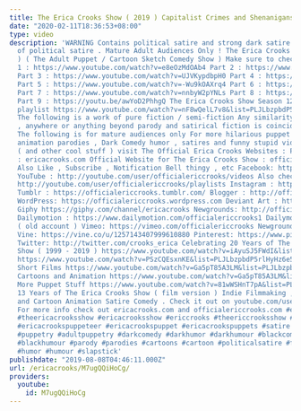 ```yaml
---
title: The Erica Crooks Show ( 2019 ) Capitalist Crimes and Shenanigans
date: "2020-02-11T18:36:53+08:00"
type: video
description: 'WARNING Contains political satire and strong dark satire for the sake
  of political satire . Mature Adult Audiences Only ! The Erica Crooks Show ( 2019
  ) ( The Adult Puppet / Cartoon Sketch Comedy Show ) Make sure to check out Part
  1 : https://www.youtube.com/watch?v=e8eOzMdOAb4 Part 2 : https://www.youtube.com/watch?v=DTav8GGnjlY
  Part 3 : https://www.youtube.com/watch?v=UJVKypdbpH0 Part 4 : https://www.youtube.com/watch?v=_CiSlj_EU8U
  Part 5 : https://www.youtube.com/watch?v=-Wu9kOAXrq4 Part 6 : https://www.youtube.com/watch?v=nSd4n-oNjDA
  Part 7 : https://www.youtube.com/watch?v=nnbyW2pYNLs Part 8 : https://youtu.be/5INqt_B7TN8
  Part 9 : https://youtu.be/awYoD2PhhgQ The Erica Crooks Show Season 12 ( 2019 ) Official
  playlist https://www.youtube.com/watch?v=nF8wQelL7v8&list=PLJLbzpbdP5rnUKThHcB-xN62u98B4CLP_
  The following is a work of pure fiction / semi-fiction Any similarity to anyone
  , anywhere or anything beyond parody and satirical fiction is coincidental and unintentional
  The following is for mature audiences only For more hilarious puppet and cartoon
  animation parodies , Dark Comedy humor , satires and funny stupid videos for adults
  ( and other cool stuff ) visit The Official Erica Crooks Websites : Personal Website
  : ericacrooks.com Official Website for The Erica Crooks Show : officialericcrooks.com
  Also Like , Subscribe , Notification Bell thingy , etc Facebook: http://facebook.com/officialericcrooks
  YouTube : http://youtube.com/user/officialericcrooks/videos Also check out the playlists
  http://youtube.com/user/officialericcrooks/playlists Instagram : http://Instagram.com/officialericcrooks/
  Tumblr : https://officialericcrooks.tumblr.com/ Blogger : http://officialericcrooks.blogspot.com/
  WordPress: https://officialericcrooks.wordpress.com Deviant Art : https://www.deviantart.com/officialericcrooks
  Giphy https://giphy.com/channel/ericacrooks Newgrounds: http://officialericcrooks.newgrounds.com/follow
  Dailymotion : https://www.dailymotion.com/officialericcrooks1 Dailymotion : http://www.dailymotion.com/user/officialericcrooks/1
  ( old account ) Vimeo: https://vimeo.com/officialericcrooks Newgrounds: http://officialericcrooks.newgrounds.com
  Vine: https://vine.co/u/1257143407999610880 Pinterest: https://www.pinterest.com/officialec1/
  Twitter: http://twitter.com/crooks_erica Celebrating 20 Years of The Erica Crooks
  Show ( 1999 - 2019 ) https://www.youtube.com/watch?v=iAyuSJ5FWdI&list=PLJLbzpbdP5rlZadbTcja_61CDqfMZdngC
  https://www.youtube.com/watch?v=PSzCQEsxnKE&list=PLJLbzpbdP5rlHyHz6e50XDk6UuQ5mi_8R
  Short Films https://www.youtube.com/watch?v=Ga5pT85A3LM&list=PLJLbzpbdP5rnQ4F0a9BOFEZ0OvvSK_ygK
  Cartoons and Animation https://www.youtube.com/watch?v=Ga5pT85A3LM&list=PLJLbzpbdP5rm3Uof6NGtpgWsClgkO2wDT
  More Puppet Stuff https://www.youtube.com/watch?v=81wWSHnT7pA&list=PLJLbzpbdP5rk29aoKHfNFv_8g5gTSYRqq
  13 Years of The Erica Crooks Show ( film version ) Indie Filmmaking , Adult Puppetry
  and Cartoon Animation Satire Comedy . Check it out on youtube.com/users/officialericcrooks/videos
  For more info check out ericacrooks.com and officialericcrooks.com #ericacrooks
  #theericacrooksshow #ericacrooksshow #ericcrooks #theericcrooksshow #ericcrooksshow
  #ericacrookspuppeteer #ericacrookspuppet #ericacrookspuppets #satire #puppet #puppets
  #puppetry #adultpuppetry #darkcomedy #darkhumor #darkhumour #blackcomedy #blackhumor
  #blackhumour #parody #parodies #cartoons #cartoon #politicalsatire #funny #comedy
  #humor #humour #slapstick'
publishdate: "2019-08-08T04:46:11.000Z"
url: /ericacrooks/M7ugQQiHoCg/
providers:
  youtube:
    id: M7ugQQiHoCg
---
```

